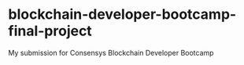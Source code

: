 # blockchain-developer-bootcamp-final-project
My submission for Consensys Blockchain Developer Bootcamp
